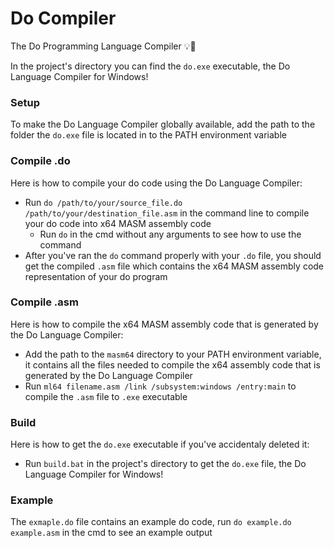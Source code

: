 # Do Compiler
The Do Programming Language Compiler 💡🧐

In the project's directory you can find the `do.exe` executable, the Do Language Compiler for Windows!

### Setup
To make the Do Language Compiler globally available, add the path to the folder the `do.exe` file is located in to the PATH environment variable

### Compile .do
Here is how to compile your do code using the Do Language Compiler:
- Run `do /path/to/your/source_file.do /path/to/your/destination_file.asm` in the command line to compile your do code into x64 MASM assembly code
    - Run `do` in the cmd without any arguments to see how to use the command
- After you've ran the `do` command properly with your `.do` file, you should get the compiled `.asm` file which contains the x64 MASM assembly code representation of your do program

### Compile .asm
Here is how to compile the x64 MASM assembly code that is generated by the Do Language Compiler:
- Add the path to the `masm64` directory to your PATH environment variable, it contains all the files needed to compile the x64 assembly code that is generated by the Do Language Compiler
- Run `ml64 filename.asm /link /subsystem:windows /entry:main` to compile the `.asm` file to `.exe` executable

### Build
Here is how to get the `do.exe` executable if you've accidentaly deleted it:
- Run `build.bat` in the project's directory to get the `do.exe` file, the Do Language Compiler for Windows!

### Example
The `exmaple.do` file contains an example do code, run `do example.do example.asm` in the cmd to see an example output
